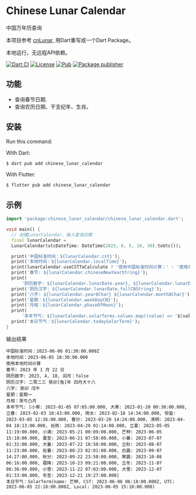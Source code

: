 # Chinese Lunar Calendar

中国万年历查询

本项目参考 [cnLunar](https://github.com/OPN48/cnlunar/tree/master), 用Dart重写成一个Dart Package。

本地运行，无远程API依赖。

[![Dart CI](https://github.com/m11v/chinese_lunar_calendar/actions/workflows/main.yml/badge.svg?branch=main)](https://github.com/m11v/chinese_lunar_calendar)
[![License](https://img.shields.io/github/license/m11v/chinese_lunar_calendar)](https://github.com/m11v/chinese_lunar_calendar/blob/main/LICENSE)
[![Pub](https://img.shields.io/pub/v/chinese_lunar_calendar?label=Pub)](https://pub.dev/packages/chinese_lunar_calendar)
[![Package publisher](https://img.shields.io/pub/publisher/chinese_lunar_calendar.svg)](https://pub.dev/packages/chinese_lunar_calendar/publisher)

## 功能
- 查询春节日期.
- 查询农历日期、干支纪年、生肖。

## 安装

Run this command:

With Dart:
```dart
$ dart pub add chinese_lunar_calendar
```

With Flutter:

```dart
$ flutter pub add chinese_lunar_calendar
```

## 示例
```dart
import 'package:chinese_lunar_calendar/chinese_lunar_calendar.dart';

void main() {
  // 创建LunarCalendar，输入查询日期
  final lunarCalendar =
  LunarCalendar(utcDateTime: DateTime(2023, 6, 5, 10, 30).toUtc());

  print('中国标准时间：${lunarCalendar.cst}');
  print('本地时间：${lunarCalendar.localTime}');
  print(lunarCalendar.useCSTToCalculate ? '使用中国标准时间计算：' : '使用本地时间计算');
  print('春节: ${lunarCalendar.chineseNewYearString}');
  print(
      '阴历数字: ${lunarCalendar.lunarDate.year}, ${lunarCalendar.lunarDate.month}, ${lunarCalendar.lunarDate.day}, 闰月：${lunarCalendar.lunarDate.isLeapMonth}');
  print('阴历汉字: ${lunarCalendar.lunarDate.fullCNString}');
  print('八字: ${lunarCalendar.year8Char} ${lunarCalendar.month8Char}');
  print('星期：${lunarCalendar.weekDayCN}');
  print('月相：${lunarCalendar.phaseOfMoon}');
  print(
      '本年节气: ${lunarCalendar.solarTerms.values.map((value) => '${value.name}: ${value.getTime(useCSTToCalculate: lunarCalendar.useCSTToCalculate)}').toList()}');
  print('本日节气：${lunarCalendar.todaySolarTerm}');
}

```
输出结果
```text
中国标准时间：2023-06-06 01:30:00.000Z
本地时间：2023-06-05 10:30:00.000
使用本地时间计算
春节: 2023 年 1 月 22 日
阴历数字: 2023, 4, 18, 闰月：false
阴历汉字: 二零二三 癸卯[兔]年 四月大十八
八字: 癸卯 戊午
星期：星期一
月相：渐亏凸月
本年节气: [小寒: 2023-01-05 07:05:00.000, 大寒: 2023-01-20 00:30:00.000, 立春: 2023-02-03 18:43:00.000, 雨水: 2023-02-18 14:34:00.000, 惊蛰: 2023-03-05 12:36:00.000, 春分: 2023-03-20 14:24:00.000, 清明: 2023-04-04 18:13:00.000, 谷雨: 2023-04-20 01:14:00.000, 立夏: 2023-05-05 11:19:00.000, 小满: 2023-05-21 00:09:00.000, 芒种: 2023-06-05 15:18:00.000, 夏至: 2023-06-21 07:58:00.000, 小暑: 2023-07-07 01:31:00.000, 大暑: 2023-07-22 18:50:00.000, 立秋: 2023-08-07 11:23:00.000, 处暑: 2023-08-23 02:01:00.000, 白露: 2023-09-07 14:27:00.000, 秋分: 2023-09-22 23:50:00.000, 寒露: 2023-10-08 06:16:00.000, 霜降: 2023-10-23 09:21:00.000, 立冬: 2023-11-07 08:36:00.000, 小雪: 2023-11-22 07:03:00.000, 大雪: 2023-12-07 01:33:00.000, 冬至: 2023-12-21 19:27:00.000]
本日节气：SolarTerm(name: 芒种, CST: 2023-06-06 06:18:00.000Z, UTC: 2023-06-05 22:18:00.000Z, Local: 2023-06-05 15:18:00.000)
```
